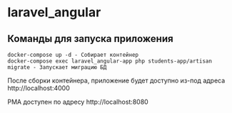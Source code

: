 # laravel_angular

## Команды для запуска приложения
    
    docker-compose up -d - Собирает контейнер
    docker-compose exec laravel_angular-app php students-app/artisan migrate - Запускает миграцию БД

После сборки контейнера, приложение будет доступно из-под адреса http://localhost:4000
    
PMA доступен по адресу http://localhost:8080